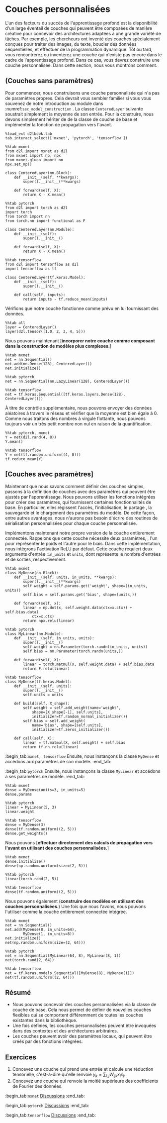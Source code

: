 # Couches personnalisées

L'un des facteurs du succès de l'apprentissage profond
est la disponibilité d'un large éventail de couches
qui peuvent être composées de manière créative
pour concevoir des architectures adaptées
à une grande variété de tâches.
Par exemple, les chercheurs ont inventé des couches
spécialement conçues pour traiter des images, du texte,
boucler des données séquentielles,
et
effectuer de la programmation dynamique.
Tôt ou tard, vous rencontrerez ou inventerez
une couche qui n'existe pas encore dans le cadre de l'apprentissage profond.
Dans ce cas, vous devrez construire une couche personnalisée.
Dans cette section, nous vous montrons comment.

## (**Couches sans paramètres**)

Pour commencer, nous construisons une couche personnalisée
qui n'a pas de paramètres propres.
Cela devrait vous sembler familier si vous vous souvenez de notre
introduction au module dans :numref:`sec_model_construction` .
La classe `CenteredLayer` suivante
soustrait simplement la moyenne de son entrée.
Pour la construire, nous devons simplement hériter de
de la classe de couche de base et implémenter la fonction de propagation vers l'avant.

```{.python .input}
%load_ext d2lbook.tab
tab.interact_select(['mxnet', 'pytorch', 'tensorflow'])
```

```{.python .input}
%%tab mxnet
from d2l import mxnet as d2l
from mxnet import np, npx
from mxnet.gluon import nn
npx.set_np()

class CenteredLayer(nn.Block):
    def __init__(self, **kwargs):
        super().__init__(**kwargs)

    def forward(self, X):
        return X - X.mean()
```

```{.python .input}
%%tab pytorch
from d2l import torch as d2l
import torch
from torch import nn
from torch.nn import functional as F

class CenteredLayer(nn.Module):
    def __init__(self):
        super().__init__()

    def forward(self, X):
        return X - X.mean()
```

```{.python .input}
%%tab tensorflow
from d2l import tensorflow as d2l
import tensorflow as tf

class CenteredLayer(tf.keras.Model):
    def __init__(self):
        super().__init__()

    def call(self, inputs):
        return inputs - tf.reduce_mean(inputs)
```

Vérifions que notre couche fonctionne comme prévu en lui fournissant des données.

```{.python .input}
%%tab all
layer = CenteredLayer()
layer(d2l.tensor([1.0, 2, 3, 4, 5]))
```

Nous pouvons maintenant [**incorporer notre couche comme composant
dans la construction de modèles plus complexes.**]

```{.python .input}
%%tab mxnet
net = nn.Sequential()
net.add(nn.Dense(128), CenteredLayer())
net.initialize()
```

```{.python .input}
%%tab pytorch
net = nn.Sequential(nn.LazyLinear(128), CenteredLayer())
```

```{.python .input}
%%tab tensorflow
net = tf.keras.Sequential([tf.keras.layers.Dense(128), CenteredLayer()])
```

À titre de contrôle supplémentaire, nous pouvons envoyer des données aléatoires
à travers le réseau et vérifier que la moyenne est bien égale à 0.
Comme nous traitons des nombres à virgule flottante,
nous pouvons toujours voir un très petit nombre non nul
en raison de la quantification.

```{.python .input}
%%tab pytorch, mxnet
Y = net(d2l.rand(4, 8))
Y.mean()
```

```{.python .input}
%%tab tensorflow
Y = net(tf.random.uniform((4, 8)))
tf.reduce_mean(Y)
```

## [**Couches avec paramètres**]

Maintenant que nous savons comment définir des couches simples,
passons à la définition de couches avec des paramètres
qui peuvent être ajustés par l'apprentissage.
Nous pouvons utiliser les fonctions intégrées pour créer des paramètres, qui
fournissent certaines fonctionnalités de base.
En particulier, elles régissent l'accès, l'initialisation, le partage
, la sauvegarde et le chargement des paramètres du modèle.
De cette façon, entre autres avantages, nous n'aurons pas besoin d'écrire
des routines de sérialisation personnalisées pour chaque couche personnalisée.

Implémentons maintenant notre propre version de la couche entièrement connectée.
Rappelons que cette couche nécessite deux paramètres,
, l'un pour représenter le poids et l'autre pour le biais.
Dans cette implémentation, nous intégrons l'activation ReLU par défaut.
Cette couche requiert deux arguments d'entrée :`in_units` et `units`, dont
représente le nombre d'entrées et de sorties, respectivement.

```{.python .input}
%%tab mxnet
class MyDense(nn.Block):
    def __init__(self, units, in_units, **kwargs):
        super().__init__(**kwargs)
        self.weight = self.params.get('weight', shape=(in_units, units))
        self.bias = self.params.get('bias', shape=(units,))

    def forward(self, x):
        linear = np.dot(x, self.weight.data(ctx=x.ctx)) + self.bias.data(
            ctx=x.ctx)
        return npx.relu(linear)
```

```{.python .input}
%%tab pytorch
class MyLinear(nn.Module):
    def __init__(self, in_units, units):
        super().__init__()
        self.weight = nn.Parameter(torch.randn(in_units, units))
        self.bias = nn.Parameter(torch.randn(units,))
        
    def forward(self, X):
        linear = torch.matmul(X, self.weight.data) + self.bias.data
        return F.relu(linear)
```

```{.python .input}
%%tab tensorflow
class MyDense(tf.keras.Model):
    def __init__(self, units):
        super().__init__()
        self.units = units

    def build(self, X_shape):
        self.weight = self.add_weight(name='weight',
            shape=[X_shape[-1], self.units],
            initializer=tf.random_normal_initializer())
        self.bias = self.add_weight(
            name='bias', shape=[self.units],
            initializer=tf.zeros_initializer())

    def call(self, X):
        linear = tf.matmul(X, self.weight) + self.bias
        return tf.nn.relu(linear)
```

:begin_tab:`mxnet, tensorflow`
Ensuite, nous instançons la classe `MyDense`
 et accédons aux paramètres de son modèle.
:end_tab:

:begin_tab:`pytorch`
Ensuite, nous instançons la classe `MyLinear`
 et accédons à ses paramètres de modèle.
:end_tab:

```{.python .input}
%%tab mxnet
dense = MyDense(units=3, in_units=5)
dense.params
```

```{.python .input}
%%tab pytorch
linear = MyLinear(5, 3)
linear.weight
```

```{.python .input}
%%tab tensorflow
dense = MyDense(3)
dense(tf.random.uniform((2, 5)))
dense.get_weights()
```

Nous pouvons [**effectuer directement des calculs de propagation vers l'avant en utilisant des couches personnalisées.**]

```{.python .input}
%%tab mxnet
dense.initialize()
dense(np.random.uniform(size=(2, 5)))
```

```{.python .input}
%%tab pytorch
linear(torch.rand(2, 5))
```

```{.python .input}
%%tab tensorflow
dense(tf.random.uniform((2, 5)))
```

Nous pouvons également (**construire des modèles en utilisant des couches personnalisées.**)
Une fois que nous l'avons, nous pouvons l'utiliser comme la couche entièrement connectée intégrée.

```{.python .input}
%%tab mxnet
net = nn.Sequential()
net.add(MyDense(8, in_units=64),
        MyDense(1, in_units=8))
net.initialize()
net(np.random.uniform(size=(2, 64)))
```

```{.python .input}
%%tab pytorch
net = nn.Sequential(MyLinear(64, 8), MyLinear(8, 1))
net(torch.rand(2, 64))
```

```{.python .input}
%%tab tensorflow
net = tf.keras.models.Sequential([MyDense(8), MyDense(1)])
net(tf.random.uniform((2, 64)))
```

## Résumé

* Nous pouvons concevoir des couches personnalisées via la classe de couche de base. Cela nous permet de définir de nouvelles couches flexibles qui se comportent différemment de toutes les couches existantes dans la bibliothèque.
* Une fois définies, les couches personnalisées peuvent être invoquées dans des contextes et des architectures arbitraires.
* Les couches peuvent avoir des paramètres locaux, qui peuvent être créés par des fonctions intégrées.


## Exercices

1. Concevez une couche qui prend une entrée et calcule une réduction tensorielle,
 c'est-à-dire qu'elle renvoie $y_k = \sum_{i, j} W_{ijk} x_i x_j$.
1. Concevez une couche qui renvoie la moitié supérieure des coefficients de Fourier des données.

:begin_tab:`mxnet`
[Discussions](https://discuss.d2l.ai/t/58)
:end_tab:

:begin_tab:`pytorch`
[Discussions](https://discuss.d2l.ai/t/59)
:end_tab:

:begin_tab:`tensorflow`
[Discussions](https://discuss.d2l.ai/t/279)
:end_tab:
